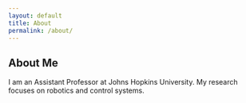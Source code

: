 ```yaml
---
layout: default
title: About
permalink: /about/
---
```


## About Me

I am an Assistant Professor at Johns Hopkins University. My research focuses on robotics and control systems.